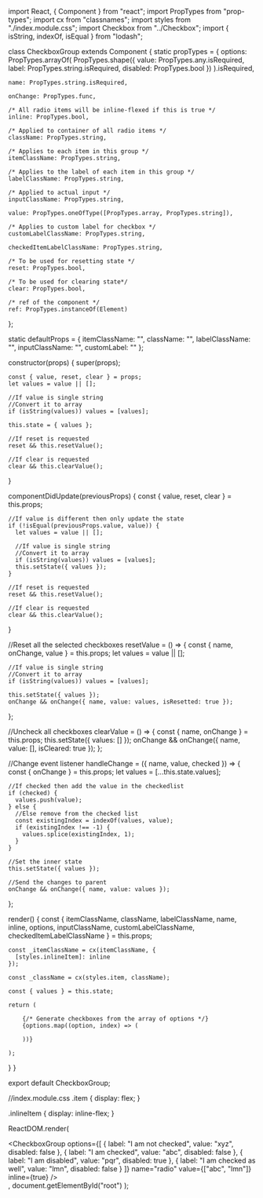 import React, { Component } from "react";
import PropTypes from "prop-types";
import cx from "classnames";
import styles from "./index.module.css";
import Checkbox from "../Checkbox";
import { isString, indexOf, isEqual } from "lodash";

class CheckboxGroup extends Component {
  static propTypes = {
    options: PropTypes.arrayOf(
      PropTypes.shape({
        value: PropTypes.any.isRequired,
        label: PropTypes.string.isRequired,
        disabled: PropTypes.bool
      })
    ).isRequired,

    name: PropTypes.string.isRequired,

    onChange: PropTypes.func,

    /* All radio items will be inline-flexed if this is true */
    inline: PropTypes.bool,

    /* Applied to container of all radio items */
    className: PropTypes.string,

    /* Applies to each item in this group */
    itemClassName: PropTypes.string,

    /* Applies to the label of each item in this group */
    labelClassName: PropTypes.string,

    /* Applied to actual input */
    inputClassName: PropTypes.string,

    value: PropTypes.oneOfType([PropTypes.array, PropTypes.string]),

    /* Applies to custom label for checkbox */
    customLabelClassName: PropTypes.string,

    checkedItemLabelClassName: PropTypes.string,

    /* To be used for resetting state */
    reset: PropTypes.bool,

    /* To be used for clearing state*/
    clear: PropTypes.bool,

    /* ref of the component */
    ref: PropTypes.instanceOf(Element)
  };

  static defaultProps = {
    itemClassName: "",
    className: "",
    labelClassName: "",
    inputClassName: "",
    customLabel: ""
  };

  constructor(props) {
    super(props);

    const { value, reset, clear } = props;
    let values = value || [];

    //If value is single string
    //Convert it to array
    if (isString(values)) values = [values];

    this.state = { values };

    //If reset is requested
    reset && this.resetValue();

    //If clear is requested
    clear && this.clearValue();
  }

  componentDidUpdate(previousProps) {
    const { value, reset, clear } = this.props;

    //If value is different then only update the state
    if (!isEqual(previousProps.value, value)) {
      let values = value || [];

      //If value is single string
      //Convert it to array
      if (isString(values)) values = [values];
      this.setState({ values });
    }

    //If reset is requested
    reset && this.resetValue();

    //If clear is requested
    clear && this.clearValue();
  }

  //Reset all the selected checkboxes
  resetValue = () => {
    const { name, onChange, value } = this.props;
    let values = value || [];

    //If value is single string
    //Convert it to array
    if (isString(values)) values = [values];

    this.setState({ values });
    onChange && onChange({ name, value: values, isResetted: true });
  };

  //Uncheck all checkboxes
  clearValue = () => {
    const { name, onChange } = this.props;
    this.setState({ values: [] });
    onChange && onChange({ name, value: [], isCleared: true });
  };

  //Change event listener
  handleChange = ({ name, value, checked }) => {
    const { onChange } = this.props;
    let values = [...this.state.values];

    //If checked then add the value in the checkedlist
    if (checked) {
      values.push(value);
    } else {
      //Else remove from the checked list
      const existingIndex = indexOf(values, value);
      if (existingIndex !== -1) {
        values.splice(existingIndex, 1);
      }
    }

    //Set the inner state
    this.setState({ values });

    //Send the changes to parent
    onChange && onChange({ name, value: values });
  };

  render() {
    const {
      itemClassName,
      className,
      labelClassName,
      name,
      inline,
      options,
      inputClassName,
      customLabelClassName,
      checkedItemLabelClassName
    } = this.props;

    const _itemClassName = cx(itemClassName, {
      [styles.inlineItem]: inline
    });

    const _className = cx(styles.item, className);

    const { values } = this.state;

    return (
      
        {/* Generate checkboxes from the array of options */}
        {options.map((option, index) => (
          
        ))}
      
    );
  }
}

export default CheckboxGroup;



//index.module.css
.item {
    display: flex;
  }
  
  .inlineItem {
    display: inline-flex;
  }



  ReactDOM.render(
    <div className="abc">
      <CheckboxGroup
        options={[
          { label: "I am not checked", value: "xyz", disabled: false },
          { label: "I am checked", value: "abc", disabled: false },
          { label: "I am disabled", value: "pqr", disabled: true },
          { label: "I am checked as well", value: "lmn", disabled: false }
        ]}
        name="radio"
        value={["abc", "lmn"]}
        inline={true}
      />
    </div>,
    document.getElementById("root")
  );
